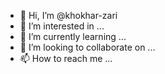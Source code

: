 - 👋 Hi, I’m @khokhar-zari
- 👀 I’m interested in ...
- 🌱 I’m currently learning ...
- 💞️ I’m looking to collaborate on ...
- 📫 How to reach me ...

<!---
khokhar-zari/khokhar-zari is a ✨ special ✨ repository because its `README.md` (this file) appears on your GitHub profile.
You can click the Preview link to take a look at your changes.
--->
